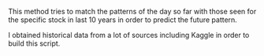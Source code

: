This method tries to match the patterns of the day so far with those seen for the specific stock in last 10 years in order to predict the future pattern.

I obtained historical data from a lot of sources including Kaggle in order to build this script.